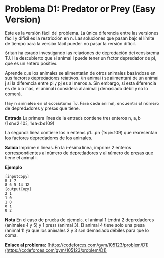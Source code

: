 # Problema D1: Predator or Prey (Easy Version)

Este es la versión fácil del problema. La única diferencia entre las versiones fácil y difícil es la restricción en n. Las soluciones que pasan bajo el límite de tiempo para la versión fácil pueden no pasar la versión difícil.

Sritan ha estado investigando las relaciones de depredación del ecosistema TJ. Ha descubierto que el animal i puede tener un factor depredador de pi, que es un entero positivo.

Aprende que los animales se alimentarán de otros animales basándose en sus factores depredadores relativos. Un animal i se alimentará de un animal j si la diferencia entre pi y pj es al menos a. Sin embargo, si esta diferencia es de b o más, el animal i considera al animal j demasiado débil y no lo comerá.

Hay n animales en el ecosistema TJ. Para cada animal, encuentra el número de depredadores y presas que tiene.

**Entrada**
La primera línea de la entrada contiene tres enteros n, a, b (1≤n≤2⋅103, 1≤a<b≤109).

La segunda línea contiene los n enteros p1…pn (1≤pi≤109) que representan los factores depredadores de los animales.

**Salida**
Imprime n líneas. En la i-ésima línea, imprime 2 enteros correspondientes al número de depredadores y al número de presas que tiene el animal i.

**Ejemplo**
```
[inputCopy]
5 3 7
8 6 5 14 12
[outputCopy]
2 1
1 0
1 0
0 1
0 2
```

**Nota**
En el caso de prueba de ejemplo, el animal 1 tendrá 2 depredadores (animales 4 y 5) y 1 presa (animal 3). El animal 4 tiene solo una presa (animal 1) ya que los animales 2 y 3 son demasiado débiles para que lo coma.

**Enlace al problema:**
[https://codeforces.com/gym/105123/problem/D1](https://codeforces.com/gym/105123/problem/D1)